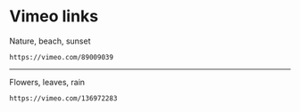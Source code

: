 # Vimeo links

Nature, beach, sunset

```text
https://vimeo.com/89009039
```

---

Flowers, leaves, rain

```text
https://vimeo.com/136972283
```